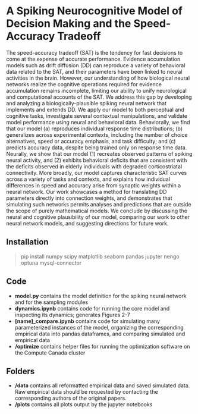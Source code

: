 # A Spiking Neurocognitive Model of Decision Making and the Speed-Accuracy Tradeoff

The speed-accuracy tradeoff (SAT) is the tendency for fast decisions to come at the expense of accurate performance. Evidence accumulation models such as drift diffusion (DD) can reproduce a variety of behavioral data related to the SAT, and their parameters have been linked to neural activities in the brain. However, our understanding of how biological neural networks realize the cognitive operations required for evidence accumulation remains incomplete, limiting our ability to unify neurological and computational accounts of the SAT. We address this gap by developing and analyzing a biologically-plausible spiking neural network that implements and extends DD. We apply our model to both perceptual and cognitive tasks, investigate several contextual manipulations, and validate model performance using neural and behavioral data. Behaviorally, we find that our model (a) reproduces individual response time distributions; (b) generalizes across experimental contexts, including the number of choice alternatives, speed or accuracy emphasis, and task difficulty; and (c) predicts accuracy data, despite being trained only on response time data. Neurally, we show that our model (1) recreates observed patterns of spiking neural activity, and (2) exhibits behavioral deficits that are consistent with the deficits observed in elderly individuals with degraded corticostriatal connectivity. More broadly, our model captures characteristic SAT curves across a variety of tasks and contexts, and explains how individual differences in speed and accuracy arise from synaptic weights within a neural network. Our work showcases a method for translating DD parameters directly into connection weights, and demonstrates that simulating such networks permits analyses and predictions that are outside the scope of purely mathematical models. We conclude by discussing the neural and cognitive plausibility of our model, comparing our work to other neural network models, and suggesting directions for future work.

## Installation
 > pip install numpy scipy matplotlib seaborn pandas jupyter nengo optuna mysql-connector
 
## Code
 - **model.py** contains the model definition for the spiking neural network and for the sampling modules
 - **dynamics.ipynb** contains code for running the core model and inspecting its dynamics; generates Figures 2-7
 - **[name]_compare.ipynb** contains code for simulating many parameterized instances of the model, organizing the corresponding empirical data into pandas dataframes, and comparing simulated and empirical data
 - **/optimize** contains helper files for running the optimization software on the Compute Canada cluster

## Folders
 - **/data** contains all reformatted empirical data and saved simulated data. Raw empirical data should be requested by contacting the corresponding authors of the original papers.
 - **/plots** contains all plots output by the jupyter notebooks
